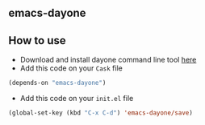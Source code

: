 ## emacs-dayone

## How to use

* Download and install dayone command line tool [here](https://dayone.zendesk.com/hc/en-us/articles/200258954-Day-One-Tools)
* Add this code on your `Cask` file

```lisp
(depends-on "emacs-dayone")
```

* Add this code on your `init.el` file

```lisp
(global-set-key (kbd "C-x C-d") 'emacs-dayone/save)
```
